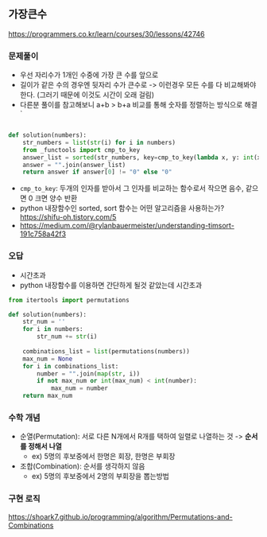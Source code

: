 ## 가장큰수 
https://programmers.co.kr/learn/courses/30/lessons/42746

### 문제풀이
- 우선 자리수가 1개인 수중에 가장 큰 수를 앞으로 
- 길이가 같은 수의 경우엔 뒷자리 수가 큰수로 -> 이런경우 모든 수를 다 비교해봐야한다. (그러기 때문에 이것도 시간이 오래 걸림)
- 다른분 풀이를 참고해보니 a+b > b+a 비교를 통해 숫자를 정렬하는 방식으로 해결 `

```python

def solution(numbers):
    str_numbers = list(str(i) for i in numbers)
    from _functools import cmp_to_key
    answer_list = sorted(str_numbers, key=cmp_to_key(lambda x, y: int(x+y) - int(y+x)), reverse=True)
    answer = "".join(answer_list)
    return answer if answer[0] != "0" else "0"

```
- `cmp_to_key`: 두개의 인자를 받아서 그 인자를 비교하는 함수로서 작으면 음수, 같으면 0 크면 양수 반환
- python 내장함수인 sorted, sort 함수는 어떤 알고리즘을 사용하는가? https://shifu-oh.tistory.com/5 
- https://medium.com/@rylanbauermeister/understanding-timsort-191c758a42f3

### 오답
- 시간초과 
- python 내장함수를 이용하면 간단하게 될것 같았는데 시간초과 

```python 
from itertools import permutations

def solution(numbers):
    str_num = ''
    for i in numbers:
        str_num += str(i)
        
    combinations_list = list(permutations(numbers))
    max_num = None
    for i in combinations_list:
        number = "".join(map(str, i))
        if not max_num or int(max_num) < int(number):
            max_num = number
    return max_num
```

### 수학 개념
- 순열(Permutation): 서로 다른 N개에서 R개를 택하여 일렬로 나열하는 것 -> **순서를 정해서 나열**
    - ex) 5명의 후보중에서 한명은 회장, 한명은 부회장
- 조합(Combination): 순서를 생각하지 않음 
    - ex) 5명의 후보중에서 2명의 부회장을 뽑는방법

### 구현 로직
https://shoark7.github.io/programming/algorithm/Permutations-and-Combinations